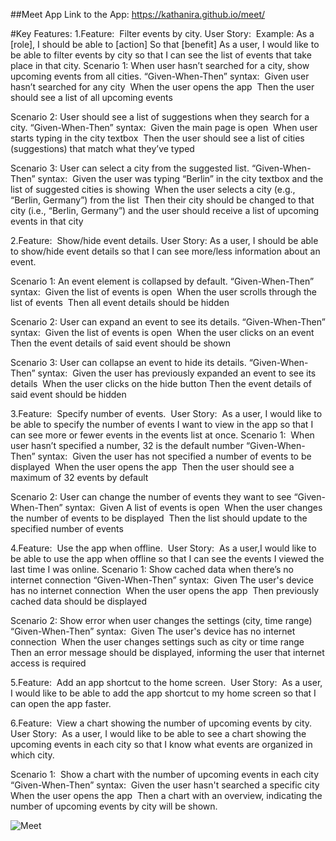 ##Meet App
Link to the App: https://kathanira.github.io/meet/

#Key Features:
1.Feature: 
Filter events by city.
User Story: 
Example: As a [role], I should be able to [action] So that [benefit] 
As a user, I would like to be able to filter events by city so that I can see the list of events that take place in that city.
Scenario 1: When user hasn’t searched for a city, show upcoming events from all cities.
“Given-When-Then” syntax: 
Given user hasn’t searched for any city 
When the user opens the app 
Then the user should see a list of all upcoming events

Scenario 2: User should see a list of suggestions when they search for a city.
“Given-When-Then” syntax: 
Given the main page is open 
When user starts typing in the city textbox 
Then the user should see a list of cities (suggestions) that match what they’ve typed

Scenario 3: User can select a city from the suggested list.
“Given-When-Then” syntax: 
Given the user was typing “Berlin” in the city textbox and the list of suggested cities is showing 
When the user selects a city (e.g., “Berlin, Germany”) from the list 
Then their city should be changed to that city (i.e., “Berlin, Germany”) and the user should receive a list of upcoming events in that city

2.Feature: 
Show/hide event details.
User Story: As a user, I should be able to show/hide event details so that I can see more/less information about an event.

Scenario 1: An event element is collapsed by default.
“Given-When-Then” syntax: 
Given the list of events is open 
When the user scrolls through the list of events 
Then all event details should be hidden

Scenario 2: User can expand an event to see its details.
“Given-When-Then” syntax: 
Given the list of events is open 
When the user clicks on an event 
Then the event details of said event should be shown

Scenario 3: User can collapse an event to hide its details.
“Given-When-Then” syntax: 
Given the user has previously expanded an event to see its details 
When the user clicks on the hide button
Then the event details of said event should be hidden

3.Feature: 
Specify number of events. 
User Story: 
As a user, I would like to be able to specify the number of events I want to view in the app so that I can see more or fewer events in the events list at once.
Scenario 1: 
When user hasn’t specified a number, 32 is the default number
“Given-When-Then” syntax: 
Given the user has not specified a number of events to be displayed 
When the user opens the app 
Then the user should see a maximum of 32 events by default

Scenario 2: User can change the number of events they want to see
“Given-When-Then” syntax: 
Given A list of events is open 
When the user changes the number of events to be displayed 
Then the list should update to the specified number of events

4.Feature: 
Use the app when offline. 
User Story: 
As a user,I would like to be able to use the app when offline so that I can see the events I viewed the last time I was online.
Scenario 1: Show cached data when there’s no internet connection
“Given-When-Then” syntax: 
Given The user's device has no internet connection 
When the user opens the app 
Then previously cached data should be displayed

Scenario 2: Show error when user changes the settings (city, time range)
“Given-When-Then” syntax: 
Given The user's device has no internet connection 
When the user changes settings such as city or time range
Then an error message should be displayed, informing the user that internet access is required

5.Feature: 
Add an app shortcut to the home screen. 
User Story: 
As a user, I would like to be able to add the app shortcut to my home screen so that I can open the app faster.

6.Feature: 
View a chart showing the number of upcoming events by city. 
User Story: 
As a user, I would like to be able to see a chart showing the upcoming events in each city so that I know what events are organized in which city.

Scenario 1: 
Show a chart with the number of upcoming events in each city
“Given-When-Then” syntax: 
Given the user hasn't searched a specific city 
When the user opens the app 
Then a chart with an overview, indicating the number of upcoming events by city will be shown.

![Meet](https://user-images.githubusercontent.com/112494140/216560289-4c69ecb8-015a-4705-a8ce-064d4a4f2d07.jpg)

